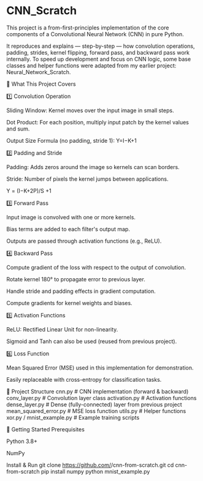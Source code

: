 # CNN_Scratch

This project is a from-first-principles implementation of the core components of a Convolutional Neural Network (CNN) in pure Python.

It reproduces and explains — step-by-step — how convolution operations, padding, strides, kernel flipping, forward pass, and backward pass work internally.
To speed up development and focus on CNN logic, some base classes and helper functions were adapted from my earlier project: Neural_Network_Scratch.

📖 What This Project Covers


1️⃣ Convolution Operation

Sliding Window: Kernel moves over the input image in small steps.

Dot Product: For each position, multiply input patch by the kernel values and sum.

Output Size Formula (no padding, stride 1):
Y=I−K+1

2️⃣ Padding and Stride

Padding: Adds zeros around the image so kernels can scan borders.

Stride: Number of pixels the kernel jumps between applications.

Y = (I−K+2P​)/S +1

3️⃣ Forward Pass

Input image is convolved with one or more kernels.

Bias terms are added to each filter's output map.

Outputs are passed through activation functions (e.g., ReLU).

4️⃣ Backward Pass

Compute gradient of the loss with respect to the output of convolution.

Rotate kernel 180° to propagate error to previous layer.

Handle stride and padding effects in gradient computation.

Compute gradients for kernel weights and biases.

5️⃣ Activation Functions

ReLU: Rectified Linear Unit for non-linearity.

Sigmoid and Tanh can also be used (reused from previous project).

6️⃣ Loss Function

Mean Squared Error (MSE) used in this implementation for demonstration.

Easily replaceable with cross-entropy for classification tasks.

📂 Project Structure
cnn.py                           # CNN implementation (forward & backward)
conv_layer.py                    # Convolution layer class
activation.py                    # Activation functions
dense_layer.py                    # Dense (fully-connected) layer from previous project
mean_squared_error.py             # MSE loss function
utils.py                          # Helper functions
xor.py / mnist_example.py         # Example training scripts

🚀 Getting Started
Prerequisites

Python 3.8+

NumPy

Install & Run
git clone https://github.com/<your-username>/cnn-from-scratch.git
cd cnn-from-scratch
pip install numpy
python mnist_example.py

